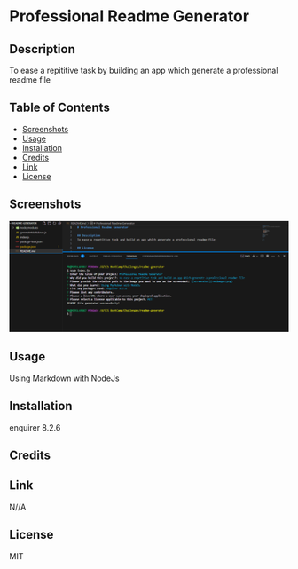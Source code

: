# Professional Readme Generator

## Description
To ease a repititive task by building an app which generate a professional readme file


## Table of Contents

  * [Screenshots](#screenshots)
  * [Usage](#usage)
  * [Installation](#installation)
  * [Credits](#credits) 
  * [Link](#link)
  * [License](#license)


## Screenshots
 
 ![screenshot](readmegen.png)

## Usage
Using Markdown with NodeJs

## Installation
enquirer 8.2.6

## Credits


## Link
N//A


## License  
MIT
